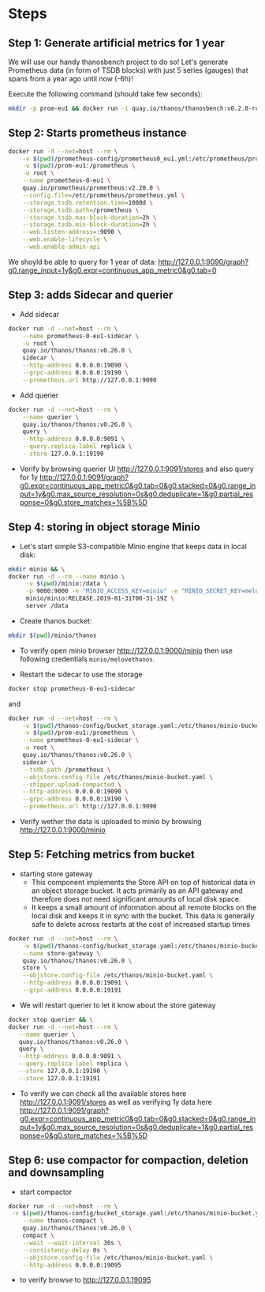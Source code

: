 # Steps

## Step 1: Generate artificial metrics for 1 year

We will use our handy thanosbench project to do so! Let's generate Prometheus data (in form of TSDB blocks) with just 5 series (gauges) that spans from a year ago until now (-6h)!

Execute the following command (should take few seconds):

```bash
mkdir -p prom-eu1 && docker run -i quay.io/thanos/thanosbench:v0.2.0-rc.1 block plan -p continuous-365d-tiny --labels 'cluster="eu1"' --max-time=6h | docker run -v $(pwd)/prom-eu1:/prom-eu1 -i quay.io/thanos/thanosbench:v0.2.0-rc.1 block gen --output.dir prom-eu1
```

## Step 2: Starts prometheus instance

```bash
docker run -d --net=host --rm \
    -v $(pwd)/prometheus-config/prometheus0_eu1.yml:/etc/prometheus/prometheus.yml \
    -v $(pwd)/prom-eu1:/prometheus \
    -u root \
    --name prometheus-0-eu1 \
    quay.io/prometheus/prometheus:v2.20.0 \
    --config.file=/etc/prometheus/prometheus.yml \
    --storage.tsdb.retention.time=1000d \
    --storage.tsdb.path=/prometheus \
    --storage.tsdb.max-block-duration=2h \
    --storage.tsdb.min-block-duration=2h \
    --web.listen-address=:9090 \
    --web.enable-lifecycle \
    --web.enable-admin-api
```

We shoyld be able to query for 1 year of data: <http://127.0.0.1:9090/graph?g0.range_input=1y&g0.expr=continuous_app_metric0&g0.tab=0>

## Step 3: adds Sidecar and querier

- Add sidecar

```bash
docker run -d --net=host --rm \
    --name prometheus-0-eu1-sidecar \
    -u root \
    quay.io/thanos/thanos:v0.26.0 \
    sidecar \
    --http-address 0.0.0.0:19090 \
    --grpc-address 0.0.0.0:19190 \
    --prometheus.url http://127.0.0.1:9090
```

- Add querier

```bash
docker run -d --net=host --rm \
    --name querier \
    quay.io/thanos/thanos:v0.26.0 \
    query \
    --http-address 0.0.0.0:9091 \
    --query.replica-label replica \
    --store 127.0.0.1:19190
```

- Verify by browsing querier UI <http://127.0.0.1:9091/stores> and also query for 1y <http://127.0.0.1:9091/graph?g0.expr=continuous_app_metric0&g0.tab=0&g0.stacked=0&g0.range_input=1y&g0.max_source_resolution=0s&g0.deduplicate=1&g0.partial_response=0&g0.store_matches=%5B%5D>

## Step 4: storing in object storage Minio

- Let's start simple S3-compatible Minio engine that keeps data in local disk:

```bash
mkdir minio && \
docker run -d --rm --name minio \
     -v $(pwd)/minio:/data \
     -p 9000:9000 -e "MINIO_ACCESS_KEY=minio" -e "MINIO_SECRET_KEY=melovethanos" \
     minio/minio:RELEASE.2019-01-31T00-31-19Z \
     server /data
```

- Create thanos bucket:

```bash
mkdir $(pwd)/minio/thanos
```

- To verify open minio browser <http://127.0.0.1:9000/minio> then use following credentials `minio/melovethanos`.

- Restart the sidecar to use the storage

```bash
docker stop prometheus-0-eu1-sidecar
```

and

```bash
docker run -d --net=host --rm \
    -v $(pwd)/thanos-config/bucket_storage.yaml:/etc/thanos/minio-bucket.yaml \
    -v $(pwd)/prom-eu1:/prometheus \
    --name prometheus-0-eu1-sidecar \
    -u root \
    quay.io/thanos/thanos:v0.26.0 \
    sidecar \
    --tsdb.path /prometheus \
    --objstore.config-file /etc/thanos/minio-bucket.yaml \
    --shipper.upload-compacted \
    --http-address 0.0.0.0:19090 \
    --grpc-address 0.0.0.0:19190 \
    --prometheus.url http://127.0.0.1:9090
```

- Verify wether the data is uploaded to minio by browsing <http://127.0.0.1:9000/minio>

## Step 5: Fetching metrics from bucket

- starting store gateway
  - This component implements the Store API on top of historical data in an object storage bucket. It acts primarily as an API gateway and therefore does not need significant amounts of local disk space.
  - It keeps a small amount of information about all remote blocks on the local disk and keeps it in sync with the bucket. This data is generally safe to delete across restarts at the cost of increased startup times

```bash
docker run -d --net=host --rm \
    -v $(pwd)/thanos-config/bucket_storage.yaml:/etc/thanos/minio-bucket.yaml \
    --name store-gateway \
    quay.io/thanos/thanos:v0.26.0 \
    store \
    --objstore.config-file /etc/thanos/minio-bucket.yaml \
    --http-address 0.0.0.0:19091 \
    --grpc-address 0.0.0.0:19191
```

- We will restart querier to let it know about the store gateway

```bash
docker stop querier && \
docker run -d --net=host --rm \
   --name querier \
   quay.io/thanos/thanos:v0.26.0 \
   query \
   --http-address 0.0.0.0:9091 \
   --query.replica-label replica \
   --store 127.0.0.1:19190 \
   --store 127.0.0.1:19191
```

- To verify we can check all the available stores here <http://127.0.0.1:9091/stores> as well as verifying 1y data here <http://127.0.0.1:9091/graph?g0.expr=continuous_app_metric0&g0.tab=0&g0.stacked=0&g0.range_input=1y&g0.max_source_resolution=0s&g0.deduplicate=1&g0.partial_response=0&g0.store_matches=%5B%5D>

## Step 6: use compactor for compaction, deletion and downsampling

- start compactor

```bash
docker run -d --net=host --rm \
 -v $(pwd)/thanos-config/bucket_storage.yaml:/etc/thanos/minio-bucket.yaml \
    --name thanos-compact \
    quay.io/thanos/thanos:v0.26.0 \
    compact \
    --wait --wait-interval 30s \
    --consistency-delay 0s \
    --objstore.config-file /etc/thanos/minio-bucket.yaml \
    --http-address 0.0.0.0:19095
```

- to verify browse to <http://127.0.0.1:19095>
